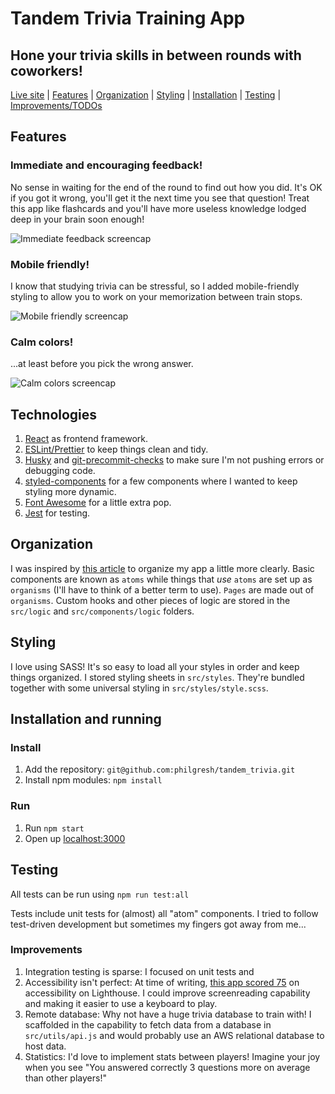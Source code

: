 # Tandem Trivia Training App

## Hone your trivia skills in between rounds with coworkers!

[Live site](https://philgresh.github.io/tandem_trivia/) | [Features](#features) | [Organization](#organization) | [Styling](#styling) | [Installation](#install) | [Testing](#testing) | [Improvements/TODOs](#improvements)

## Features

### Immediate and encouraging feedback!

No sense in waiting for the end of the round to find out how you did. It's OK if you got it wrong, you'll get it the next time you see that question!
Treat this app like flashcards and you'll have more useless knowledge lodged deep in your brain soon enough!

![Immediate feedback screencap](https://user-images.githubusercontent.com/46543327/97824770-b34d4580-1c71-11eb-8f1b-700912865b1a.png)

### Mobile friendly!

I know that studying trivia can be stressful, so I added mobile-friendly styling to allow you to work on your memorization between train stops.

![Mobile friendly screencap](https://user-images.githubusercontent.com/46543327/97824773-b47e7280-1c71-11eb-8d51-82788e923c7f.png)

### Calm colors!

...at least before you pick the wrong answer.

![Calm colors screencap](https://user-images.githubusercontent.com/46543327/97824772-b3e5dc00-1c71-11eb-89cc-9545945aef85.png)

## Technologies

1. [React](https://create-react-app.dev/) as frontend framework.
2. [ESLint/Prettier](https://github.com/philgresh/eslint-prettier-airbnb-react) to keep things clean and tidy.
3. [Husky](https://www.npmjs.com/package/husky) and [git-precommit-checks](https://www.npmjs.com/package/git-precommit-checks) to make sure I'm not pushing errors or debugging code.
4. [styled-components](https://www.npmjs.com/package/styled-components) for a few components where I wanted to keep styling more dynamic.
5. [Font Awesome](fontawesome.com/) for a little extra pop.
6. [Jest](https://jestjs.io/) for testing.

## Organization

I was inspired by [this article](https://medium.com/javascript-in-plain-english/how-i-structure-react-apps-a76304277786) to organize my app a little more clearly. Basic components are known as `atoms` while things that _use_ `atoms` are set up as `organisms` (I'll have to think of a better term to use). `Pages` are made out of `organisms`. Custom hooks and other pieces of logic are stored in the `src/logic` and `src/components/logic` folders.

## Styling

I love using SASS! It's so easy to load all your styles in order and keep things organized. I stored styling sheets in `src/styles`. They're bundled together with some universal styling in `src/styles/style.scss`.

## Installation and running

### Install

1. Add the repository: `git@github.com:philgresh/tandem_trivia.git`
2. Install npm modules: `npm install`

### Run

1. Run `npm start`
2. Open up [localhost:3000](localhost:3000)

## Testing

All tests can be run using `npm run test:all`

Tests include unit tests for (almost) all "atom" components. I tried to follow test-driven development but sometimes my fingers got away from me...

### Improvements

1. Integration testing is sparse: I focused on unit tests and
2. Accessibility isn't perfect: At time of writing, [this app scored 75](philgresh.github.io_2020-11-01_19-11-40.report.html) on accessibility on Lighthouse. I could improve screenreading capability and making it easier to use a keyboard to play.
3. Remote database: Why not have a huge trivia database to train with! I scaffolded in the capability to fetch data from a database in `src/utils/api.js` and would probably use an AWS relational database to host data.
4. Statistics: I'd love to implement stats between players! Imagine your joy when you see "You answered correctly 3 questions more on average than other players!"

